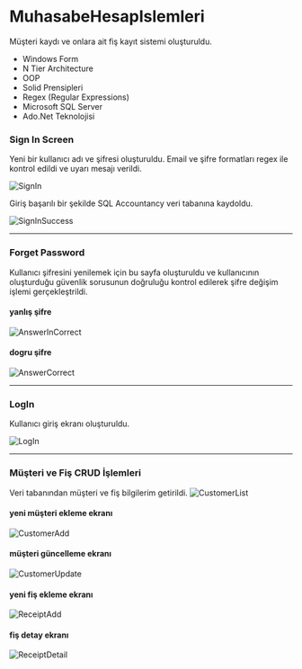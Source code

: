 # MuhasabeHesapIslemleri
Müşteri kaydı ve onlara ait fiş kayıt sistemi oluşturuldu.

- Windows Form
- N Tier Architecture
- OOP
- Solid Prensipleri
- Regex (Regular Expressions)
- Microsoft SQL Server 
- Ado.Net Teknolojisi
  
### Sign In Screen 
Yeni bir kullanıcı adı ve şifresi oluşturuldu. Email ve şifre formatları regex ile kontrol edildi ve uyarı mesajı verildi.

![SignIn](https://user-images.githubusercontent.com/44968313/151973091-94504a6a-667f-4e76-a744-1f36e8348f34.PNG)

Giriş başarılı bir şekilde SQL Accountancy veri tabanına kaydoldu.

![SignInSuccess](https://user-images.githubusercontent.com/44968313/151973094-6fe381da-a49b-492b-9619-f169fa51b827.PNG)

---

### Forget Password

Kullanıcı şifresini yenilemek için bu sayfa oluşturuldu ve kullanıcının oluşturduğu güvenlik sorusunun doğruluğu kontrol edilerek şifre değişim işlemi gerçekleştrildi.

#### yanlış şifre

![AnswerInCorrect](https://user-images.githubusercontent.com/44968313/151973061-cabea744-5e84-4877-a2a6-179905380d85.PNG)

#### dogru şifre

![AnswerCorrect](https://user-images.githubusercontent.com/44968313/151973097-3040af52-5af7-4fd8-b585-48735cf221b0.PNG)

---

### LogIn

Kullanıcı giriş ekranı oluşturuldu.

![LogIn](https://user-images.githubusercontent.com/44968313/151973078-5390fee9-22bd-4af2-a644-de6f17ea0aec.PNG)

---

### Müşteri ve Fiş CRUD İşlemleri

Veri tabanından müşteri ve fiş bilgilerim getirildi.
![CustomerList](https://user-images.githubusercontent.com/44968313/151973072-dfec309d-3667-4f5b-9cb8-595682c27fc7.PNG)

#### yeni müşteri ekleme ekranı

![CustomerAdd](https://user-images.githubusercontent.com/44968313/151973069-b2d7775f-00b3-4c4f-984e-25b08e4d84dd.PNG)


#### müşteri güncelleme ekranı

![CustomerUpdate](https://user-images.githubusercontent.com/44968313/151973073-4d0d7789-b314-413b-a5fe-2d4dcda9ccdb.PNG)

#### yeni fiş ekleme ekranı

![ReceiptAdd](https://user-images.githubusercontent.com/44968313/151973083-792403c8-ef0f-4ec9-81db-846b8924fec5.PNG)

#### fiş detay ekranı

![ReceiptDetail](https://user-images.githubusercontent.com/44968313/151973086-b0e3e2e0-31d7-4f45-8574-fb61dd567499.PNG)




